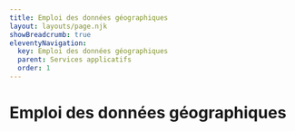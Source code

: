 ```yaml
---
title: Emploi des données géographiques
layout: layouts/page.njk
showBreadcrumb: true
eleventyNavigation:
  key: Emploi des données géographiques
  parent: Services applicatifs
  order: 1
---
```


# Emploi des données géographiques



